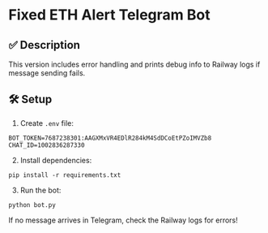 # Fixed ETH Alert Telegram Bot

## ✅ Description
This version includes error handling and prints debug info to Railway logs if message sending fails.

## 🛠 Setup
1. Create `.env` file:
```
BOT_TOKEN=7687238301:AAGXMxVR4EDlR284kM4SdDCoEtPZoIMVZb8
CHAT_ID=1002836287330
```

2. Install dependencies:
```
pip install -r requirements.txt
```

3. Run the bot:
```
python bot.py
```

If no message arrives in Telegram, check the Railway logs for errors!

